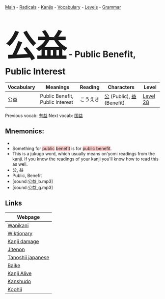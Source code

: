 <style> bigfont {font-size: 100px}</style>
[Main](../README.md) -
[Radicals](../radicals.md) -
[Kanjis](../kanjis.md) -
[Vocabulary](../vocabulary.md) -
[Levels](../levels.md) -
[Grammar](../grammar.md)
# <bigfont> 公益</bigfont> - Public Benefit, Public Interest 

| Vocabulary | Meanings | Reading | Characters | Level |
| --- | --- | --- | --- | --- |
| 公益 | Public Benefit, Public Interest | こうえき |  [公](../kanjis/公.md) (Public), [益](../kanjis/益.md) (Benefit) | [Level 28](../levels/wk_level28.md) |

Previous vocab: [有益](有益.md) Next vocab: [国益](国益.md) 

## Mnemonics:

* 
* Something for <span style="background-color:#ffcccb"> public</span> <span style="background-color:#ffcccb"> benefit</span> is for <span style="background-color:#ffcccb"> public benefit</span>.
* This is a jukugo word, which usually means on'yomi readings from the kanji. If you know the readings of your kanji you'll know how to read this as well.
* 公, 益
* Public, Benefit
* [sound:公益_b.mp3]
* [sound:公益_g.mp3]


## Links 

| Webpage |
| --- |
| [Wanikani          ](https://www.wanikani.com/kanji/公益) |
| [Wiktionary        ](https://en.wiktionary.org/wiki/公益) |
| [Kanji damage      ](http://www.kanjidamage.com/kanji/search?utf8=✓&q=公益) |
| [Jitenon           ](https://jitenon.com/kanji/公益) |
| [Tanoshii japanese ](https://www.tanoshiijapanese.com/dictionary/kanji.cfm?k=公益) |
| [Baike             ](https://baike.baidu.com/item/公益) |
| [Kanji Alive       ](https://app.kanjialive.com/公益) |
| [Kanshudo          ](https://www.kanshudo.com/searchmn?q=公益) |
| [Koohii            ](https://kanji.koohii.com/study/kanji/公益) |
